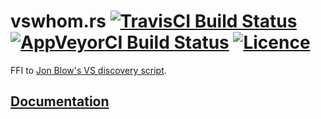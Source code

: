 # vswhom.rs [![TravisCI Build Status](https://travis-ci.org/nabijaczleweli/vswhom.rs.svg?branch=master)](https://travis-ci.org/nabijaczleweli/vswhom.rs)  [![AppVeyorCI Build Status](https://ci.appveyor.com/api/projects/status/nly064llpu18tw2s/branch/master?svg=true)](https://ci.appveyor.com/project/nabijaczleweli/vswhom-rs) [![Licence](https://img.shields.io/badge/license-MIT-blue.svg?style=flat)](LICENSE)
FFI to [Jon Blow's VS discovery script](https://pastebin.com/3YvWQa5c).

## [Documentation](https://rawcdn.githack.com/nabijaczleweli/vswhom.rs/doc/vswhom/index.html)
